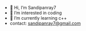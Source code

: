 - 👋 Hi, I’m Sandipanray7
- 👀 I’m interested in coding
- 🌱 I’m currently learning c++
- contact: sandipanray7@gmail.com

<!---
Sandipanray7/Sandipanray7 is a ✨ special ✨ repository because its `README.md` (this file) appears on your GitHub profile.
You can click the Preview link to take a look at your changes.
--->
